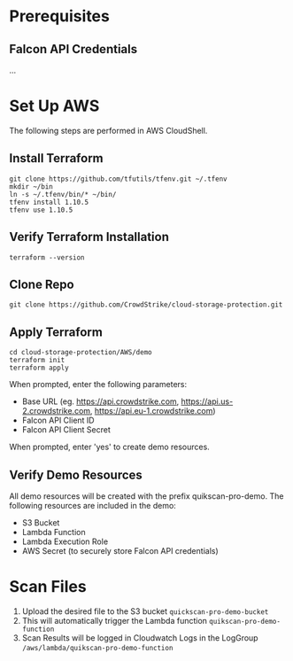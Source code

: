 # Prerequisites

## Falcon API Credentials

...

# Set Up AWS

The following steps are performed in AWS CloudShell.

## Install Terraform

```
git clone https://github.com/tfutils/tfenv.git ~/.tfenv
mkdir ~/bin
ln -s ~/.tfenv/bin/* ~/bin/
tfenv install 1.10.5
tfenv use 1.10.5
```

## Verify Terraform Installation

```
terraform --version
```

## Clone Repo

```
git clone https://github.com/CrowdStrike/cloud-storage-protection.git
```

## Apply Terraform

```
cd cloud-storage-protection/AWS/demo
terraform init
terraform apply
```

When prompted, enter the following parameters:
- Base URL (eg. https://api.crowdstrike.com, https://api.us-2.crowdstrike.com, https://api.eu-1.crowdstrike.com)
- Falcon API Client ID
- Falcon API Client Secret

When prompted, enter 'yes' to create demo resources.

## Verify Demo Resources

All demo resources will be created with the prefix quikscan-pro-demo.  The following resources are included in the demo:
- S3 Bucket
- Lambda Function
- Lambda Execution Role
- AWS Secret (to securely store Falcon API credentials)

# Scan Files

1. Upload the desired file to the S3 bucket `quickscan-pro-demo-bucket`
2. This will automatically trigger the Lambda function `quikscan-pro-demo-function`
3. Scan Results will be logged in Cloudwatch Logs in the LogGroup `/aws/lambda/quikscan-pro-demo-function`